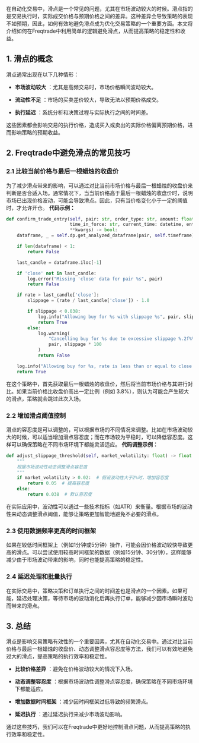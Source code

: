 在自动化交易中，滑点是一个常见的问题，尤其在市场波动较大的时候。滑点指的是交易执行时，实际成交价格与预期价格之间的差异。这种差异会导致策略的表现不如预期，因此，如何有效地避免滑点成为优化交易策略的一个重要方面。本文将介绍如何在Freqtrade中利用简单的逻辑避免滑点，从而提高策略的稳定性和收益。

## 1. 滑点的概念 

滑点通常出现在以下几种情形：
 
- **市场波动较大** ：尤其是高频交易时，市场价格瞬间波动较大。
 
- **流动性不足** ：市场的买卖差价较大，导致无法以预期价格成交。
 
- **执行延迟** ：系统分析和决策过程与实际执行之间的时间差。

这些因素都会影响交易的执行价格，造成买入或卖出的实际价格偏离预期价格，进而影响策略的预期收益。

## 2. Freqtrade中避免滑点的常见技巧 

### 2.1 比较当前价格与最后一根蜡烛的收盘价 

为了减少滑点带来的影响，可以通过对比当前市场价格与最后一根蜡烛的收盘价来判断是否合适入场。通常情况下，当当前价格高于最后一根蜡烛的收盘价时，说明市场已出现价格波动，可能会导致滑点。因此，只有当价格变化小于一定的阈值时，才允许开仓。
**代码示例：** 

```python
def confirm_trade_entry(self, pair: str, order_type: str, amount: float, rate: float,
                        time_in_force: str, current_time: datetime, entry_tag: Optional[str],
                        **kwargs) -> bool:
    dataframe, _ = self.dp.get_analyzed_dataframe(pair, self.timeframe)

    if len(dataframe) < 1:
        return False

    last_candle = dataframe.iloc[-1]

    if 'close' not in last_candle:
        log.error("Missing 'close' data for pair %s", pair)
        return False

    if rate > last_candle['close']:
        slippage = (rate / last_candle['close']) - 1.0

        if slippage < 0.038:
            log.info("Allowing buy for %s with slippage %s", pair, slippage)
            return True
        else:
            log.warning(
                "Cancelling buy for %s due to excessive slippage %.2f%%",
                pair, slippage * 100
            )
            return False

    log.info("Allowing buy for %s, rate is less than or equal to close price", pair)
    return True
```

在这个策略中，首先获取最后一根蜡烛的收盘价，然后将当前市场价格与其进行对比。如果当前价格比收盘价高出一定比例（例如 3.8%），则认为可能会产生较大的滑点，策略就会跳过此次入场。

### 2.2 增加滑点阈值控制 

滑点的容忍度是可以调整的，可以根据市场的不同情况来调整。比如在市场波动较大的时候，可以适当增加滑点容忍度；而在市场较为平稳时，可以降低容忍度。这样可以确保策略在不同市场环境下都能灵活适应。
**代码调整示例：** 

```python
def adjust_slippage_threshold(self, market_volatility: float) -> float:
    """
    根据市场波动性动态调整滑点容忍度
    """
    if market_volatility > 0.02:  # 假设波动性大于2%时，增加容忍度
        return 0.05  # 提高容忍度
    else:
        return 0.038  # 默认容忍度
```

在实际应用中，波动性可以通过一些技术指标（如ATR）来衡量。根据市场的波动性来动态调整滑点阈值，能够让策略更加智能地避免不必要的滑点。

### 2.3 使用数据频率更高的时间框架 

如果在较低时间框架上（例如1分钟或5分钟）操作，可能会因价格波动较快导致更高的滑点。可以尝试使用较高时间框架的数据（例如15分钟、30分钟），这样能够减少由于市场波动带来的影响，同时也能提高策略的稳定性。

### 2.4 延迟处理和批量执行 

在实际交易中，策略决策和订单执行之间的时间差也是滑点的一个因素。如果可能，延迟处理决策，等待市场的波动消化后再执行订单，能够减少因市场瞬时波动而带来的滑点。

## 3. 总结 

滑点是影响交易策略有效性的一个重要因素，尤其在自动化交易中。通过对比当前价格与最后一根蜡烛的收盘价、动态调整滑点容忍度等方法，我们可以有效地避免过大的滑点，提高策略的执行效率和稳定性。
 
- **比较价格差异** ：避免在价格波动较大的情况下入场。
 
- **动态调整容忍度** ：根据市场波动性调整滑点容忍度，确保策略在不同市场环境下都能适应。
 
- **增加数据时间框架** ：减少因时间框架过低导致的频繁滑点。
 
- **延迟执行** ：通过延迟执行来减少市场波动影响。

通过这些技巧，我们可以在Freqtrade中更好地控制滑点问题，从而提高策略的执行效率和稳定性。